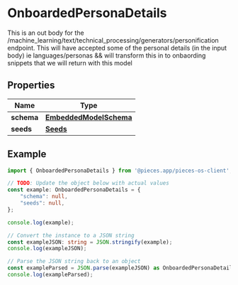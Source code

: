 
# OnboardedPersonaDetails

This is an out body for the /machine_learning/text/technical_processing/generators/personification endpoint.  This will have accepted some of the personal details (in the input body) ie languages/personas && will transform this in to onbaording snippets that we will return with this model

## Properties

Name | Type
------------ | -------------
**schema** | [**EmbeddedModelSchema**](EmbeddedModelSchema)
**seeds** | [**Seeds**](Seeds)

## Example

```typescript
import { OnboardedPersonaDetails } from '@pieces.app/pieces-os-client';

// TODO: Update the object below with actual values
const example: OnboardedPersonaDetails = {
    "schema": null,
    "seeds": null,
};

console.log(example);

// Convert the instance to a JSON string
const exampleJSON: string = JSON.stringify(example);
console.log(exampleJSON);

// Parse the JSON string back to an object
const exampleParsed = JSON.parse(exampleJSON) as OnboardedPersonaDetails;
console.log(exampleParsed);
```


